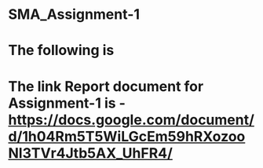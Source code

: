 # SMA_Assignment-1
# The following is  
# The link Report document for Assignment-1 is - https://docs.google.com/document/d/1h04Rm5T5WiLGcEm59hRXozooNl3TVr4Jtb5AX_UhFR4/
